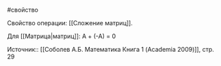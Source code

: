 #свойство 

Свойство операции: [[Сложение матриц]].

Для [[Матрица|матриц]]: 
A + (-A) = 0

Источник:: [[Соболев А.Б. Математика Книга 1 (Academia 2009)]], стр. 29